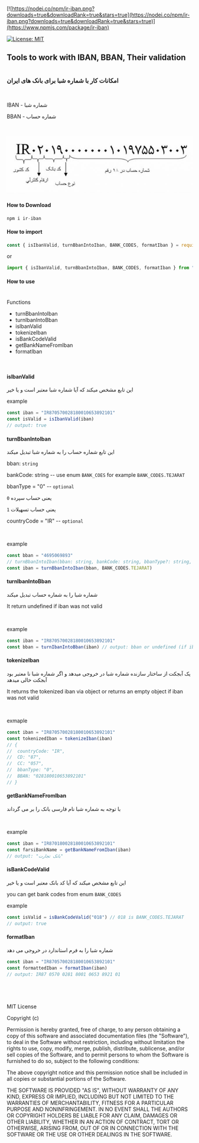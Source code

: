 [![https://nodei.co/npm/ir-iban.png?downloads=true&downloadRank=true&stars=true](https://nodei.co/npm/ir-iban.png?downloads=true&downloadRank=true&stars=true)](https://www.npmjs.com/package/ir-iban)

[![License: MIT](https://img.shields.io/badge/License-MIT-yellow.svg)](https://opensource.org/licenses/MIT)


## Tools to work with IBAN, BBAN, Their validation

#

### امکانات کار با شماره شبا برای بانک های ایران

<br >

IBAN - شماره شبا

BBAN - شماره حساب

<br >

![image of structure of IBAN number](./OfficebazSheba.jpg)

#### How to Download
```js
npm i ir-iban
```

#### How to import
```js
const { isIbanValid, turnBbanIntoIban, BANK_CODES, formatIban } = require('ir-iban')
```

or

```js
import { isIbanValid, turnBbanIntoIban, BANK_CODES, formatIban } from "ir-iban"
```

#### How to use
#

Functions
* turnBbanIntoIban
* turnIbanIntoBban
* isIbanValid
* tokenizeIban
* isBankCodeValid
* getBankNameFromIban
* formatIban

<br >

#### **isIbanValid**
این تابع مشخص میکند که آیا شماره شبا معتبر است و یا خیر

example
```js
const iban = "IR870570028180010653892101"
const isValid = isIbanValid(iban)
// output: true
```

#### **turnBbanIntoIban**
این تابع شماره حساب را به شماره شبا تبدیل میکند

bban: `string`

bankCode: string -- use enum `BANK_COES` for example `BANK_CODES.TEJARAT`

bbanType = "0" -- `optional`

`0` یعنی حساب سپرده

`1` یعنی حساب تسهیلات

countryCode = "IR" -- `optional`

<br >


example
```js
const bban = "4695069893"
// turnBbanIntoIban(bban: string, bankCode: string, bbanType?: string, countryCode?: string)
const iban = turnBbanIntoIban(bban, BANK_CODES.TEJARAT)
```

#### **turnIbanIntoBban**
شماره شبا را به شماره حساب تبدیل میکند

It return undefined if iban was not valid

<br >

example
```js
const iban = "IR870570028180010653892101"
const bban = turnIbanIntoBban(iban) // output: bban or undefined (if iban is not valid)
```

#### **tokenizeIban**
یک آبجکت از ساختار سازنده شماره شبا در خروجی میدهد و اگر شماره شبا نا معتبر بود آبجکت خالی میدهد

It returns the tokenized iban via object or returns an empty object if iban was not valid

<br >

exmaple

```js
const iban = "IR870570028180010653892101"
const tokenizedIban = tokenizeIban(iban)
// {
//  countryCode: "IR",
//  CD: "87",
//  CC: "057",
//  bbanType: "0",
//  BBAN: "028180010653892101"
// }
```

#### **getBankNameFromIban**
با توجه به شماره شبا نام فارسی بانک را بر می گرداند

<br >

example
```js
const iban = "IR870180028180010653892101"
const farsiBankName = getBankNameFromIban(iban)
// output: "بانک تجارت"
```

#### **isBankCodeValid**
این تابع مشخص میکند که آیا کد بانک معتبر است و یا خیر

you can get bank codes from enum `BANK_CODES`

example

```js
const isValid = isBankCodeValid("018") // 018 is BANK_CODES.TEJARAT
// output: true
```

#### **formatIban**
شماره شبا را به فرم استاندارد در خروجی می دهد

```js
const iban = "IR870570028180010653892101"
const formattedIban = formatIban(iban)
// output: IR87 0570 0281 8001 0653 8921 01 
```

<br >

#

MIT License

Copyright (c)

Permission is hereby granted, free of charge, to any person obtaining a copy
of this software and associated documentation files (the "Software"), to deal
in the Software without restriction, including without limitation the rights
to use, copy, modify, merge, publish, distribute, sublicense, and/or sell
copies of the Software, and to permit persons to whom the Software is
furnished to do so, subject to the following conditions:

The above copyright notice and this permission notice shall be included in all
copies or substantial portions of the Software.

THE SOFTWARE IS PROVIDED "AS IS", WITHOUT WARRANTY OF ANY KIND, EXPRESS OR
IMPLIED, INCLUDING BUT NOT LIMITED TO THE WARRANTIES OF MERCHANTABILITY,
FITNESS FOR A PARTICULAR PURPOSE AND NONINFRINGEMENT. IN NO EVENT SHALL THE
AUTHORS OR COPYRIGHT HOLDERS BE LIABLE FOR ANY CLAIM, DAMAGES OR OTHER
LIABILITY, WHETHER IN AN ACTION OF CONTRACT, TORT OR OTHERWISE, ARISING FROM,
OUT OF OR IN CONNECTION WITH THE SOFTWARE OR THE USE OR OTHER DEALINGS IN THE
SOFTWARE.